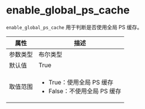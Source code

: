 # enable_global_ps_cache

`enable_global_ps_cache` 用于判断是否使用全局 PS 缓存。

|  属性    | 描述     |
|----------|---------|
| 参数类型 |   布尔类型      |
| 默认值   | True     |
| 取值范围 | <ul><li>True：使用全局 PS 缓存</li><li>False：不使用全局 PS 缓存</li></ul>  |
